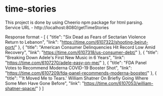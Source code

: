 # time-stories  

This project is done by using Cheerio npm package for html parsing.
Service URL - http://localhost:8080/getTimeStories

Response format - [
    {
        "title": "Six Dead as Fears of Sectarian Violence Return to Lebanon",
        "link": "https://time.com/6107322/shooting-beirut-port/"
    },
    {
        "title": "American Consumer Delinquencies Hit Record Low Amid Recovery",
        "link": "https://time.com/6107318/us-consumer-debt/"
    },
    {
        "title": "Breaking Down Adele's First New Music in 6 Years",
        "link": "https://time.com/6107270/adele-easy-on-me/"
    },
    {
        "title": "FDA Panel Votes to Recommend Moderna COVID-19 Booster Shot",
        "link": "https://time.com/6107209/fda-panel-recommends-moderna-booster/"
    },
    {
        "title": "'It Moved Me to Tears.' William Shatner On Briefly Going Where Some Men Have Gone Before",
        "link": "https://time.com/6107053/william-shatner-space/"
    }
]
